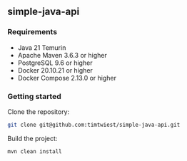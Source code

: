 ## simple-java-api

### Requirements

- Java 21 Temurin
- Apache Maven 3.6.3 or higher
- PostgreSQL 9.6 or higher
- Docker 20.10.21 or higher
- Docker Compose 2.13.0 or higher

### Getting started

Clone the repository:

```bash
git clone git@github.com:timtwiest/simple-java-api.git
```

Build the project:

```bash
mvn clean install
```
